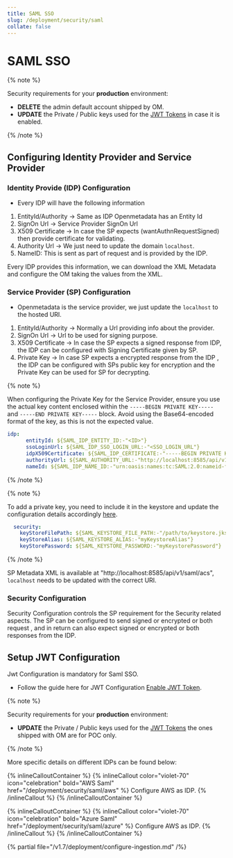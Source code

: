```yaml
---
title: SAML SSO
slug: /deployment/security/saml
collate: false
---
```


# SAML SSO

{% note %}

Security requirements for your **production** environment:
- **DELETE** the admin default account shipped by OM.
- **UPDATE** the Private / Public keys used for the [JWT Tokens](/deployment/security/enable-jwt-tokens) in case it is enabled.

{% /note %}

## Configuring Identity Provider and Service Provider

### Identity Provide (IDP) Configuration

- Every IDP will have the following information

1. EntityId/Authority -> Same as IDP Openmetadata has an Entity Id
2. SignOn Url -> Service Provider SignOn Url
3. X509 Certificate -> In case the SP expects (wantAuthnRequestSigned) then provide certificate for validating.
4. Authority Url -> We just need to update the domain `localhost`.
5. NameID: This is sent as part of request and is provided by the IDP.

Every IDP provides this information, we can download the XML Metadata and configure the OM taking the values from the XML.

### Service Provider (SP) Configuration

- Openmetadata is the service provider, we just update the `localhost` to the hosted URI.

1. EntityId/Authority -> Normally a Url providing info about the provider.
2. SignOn Url -> Url to be used for signing purpose.
3. X509 Certificate -> In case the SP expects a signed response from IDP, the IDP can be configured with Signing Certificate given by SP.
4. Private Key -> In case SP expects a encrypted response from the IDP , the IDP can be  configured with SPs public key for encryption and the Private Key can be used for SP for decrypting.

{% note %}

When configuring the Private Key for the Service Provider, ensure you use the actual key content enclosed within the `-----BEGIN PRIVATE KEY-----` and `-----END PRIVATE KEY-----` block. Avoid using the Base64-encoded format of the key, as this is not the expected value.

```yaml
idp:
      entityId: ${SAML_IDP_ENTITY_ID:-"<ID>"}
      ssoLoginUrl: ${SAML_IDP_SSO_LOGIN_URL:-"<SSO_LOGIN_URL"}
      idpX509Certificate: ${SAML_IDP_CERTIFICATE:-"-----BEGIN PRIVATE KEY-----<Certificate>-----END PRIVATE KEY-----"}
      authorityUrl: ${SAML_AUTHORITY_URL:-"http://localhost:8585/api/v1/saml/login"}
      nameId: ${SAML_IDP_NAME_ID:-"urn:oasis:names:tc:SAML:2.0:nameid-format:emailAddress"}
```

{% /note %}

{% note %}

To add a private key, you need to include it in the keystore and update the configuration details accordingly [here](https://github.com/open-metadata/OpenMetadata/blob/main/conf/openmetadata.yaml#L219).

```yaml
  security:
    keyStoreFilePath: ${SAML_KEYSTORE_FILE_PATH:-"/path/to/keystore.jks"}
    keyStoreAlias: ${SAML_KEYSTORE_ALIAS:-"myKeystoreAlias"}
    keyStorePassword: ${SAML_KEYSTORE_PASSWORD:-"myKeystorePassword"}
```

{% /note %}

SP Metadata XML is available at "http://localhost:8585/api/v1/saml/acs", `localhost` needs to be updated with the correct URI.

### Security Configuration

Security Configuration controls the SP requirement for the Security related aspects.
The SP can be configured to send signed or encrypted or both request , and in return can also expect 
signed or encrypted or both responses from the IDP.

## Setup JWT Configuration

Jwt Configuration is mandatory for Saml SSO.

- Follow the guide here for JWT Configuration [Enable JWT Token](/deployment/security/enable-jwt-tokens).

{% note %}

Security requirements for your **production** environment:
- **UPDATE** the Private / Public keys used for the [JWT Tokens](/deployment/security/enable-jwt-tokens) the ones shipped with OM are for POC only.

{% /note %}

More specific details on different IDPs can be found below:

{% inlineCalloutContainer %}
  {% inlineCallout
    color="violet-70"
    icon="celebration"
    bold="AWS Saml"
    href="/deployment/security/saml/aws" %}
    Configure AWS as IDP.
  {% /inlineCallout %}
{% /inlineCalloutContainer %}

{% inlineCalloutContainer %}
{% inlineCallout
color="violet-70"
icon="celebration"
bold="Azure Saml"
href="/deployment/security/saml/azure" %}
Configure AWS as IDP.
{% /inlineCallout %}
{% /inlineCalloutContainer %}

{% partial file="/v1.7/deployment/configure-ingestion.md" /%}
